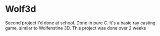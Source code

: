 # Wolf3d

Second project I'd done at school. Done in pure C.
It's a basic ray casting game, similar to Wolfenstine 3D. This project was done over 2 weeks
